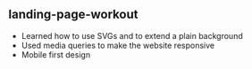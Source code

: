 ## landing-page-workout

- Learned how to use SVGs and to extend a plain background
- Used media queries to make the website responsive
- Mobile first design
